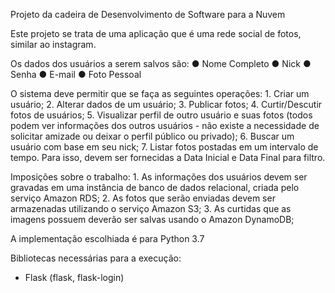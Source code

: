 Projeto da cadeira de Desenvolvimento de Software para a Nuvem

Este projeto se trata de uma aplicação que é uma rede social de fotos, similar ao instagram.

Os dados dos usuários a serem salvos são: 
	● Nome Completo
	● Nick
	● Senha
	● E-mail
	● Foto Pessoal

O sistema deve permitir que se faça as seguintes operações: 
	1. Criar um usuário;
	2. Alterar dados de um usuário;
	3. Publicar fotos;
	4. Curtir/Descutir fotos de usuários;
	5. Visualizar perfil de outro usuário e suas fotos (todos podem ver informações dos outros usuários - não existe a necessidade de solicitar amizade ou deixar o perfil público ou privado);
	6. Buscar um usuário com base em seu nick;
	7. Listar fotos postadas em um intervalo de tempo. Para isso, devem ser fornecidas a Data Inicial e Data Final para filtro.

Imposições sobre o trabalho: 
	1. As informações dos usuários devem ser gravadas em uma instância de banco de dados relacional, criada pelo serviço Amazon RDS;
	2. As fotos que serão enviadas devem ser armazenadas utilizando o serviço Amazon S3;
	3. As curtidas que as imagens possuem deverão ser salvas usando o Amazon DynamoDB;

A implementação escolhiada é para Python 3.7

Bibliotecas necessárias para a execução:
 - Flask (flask, flask-login)